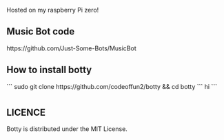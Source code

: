 Hosted on my raspberry Pi zero!

<h2> Music Bot code </h2>
https://github.com/Just-Some-Bots/MusicBot

<h2> How to install botty </h2>
```
sudo git clone https://github.com/codeoffun2/botty && cd botty
``` hi ```


<h1>  </h1>

<h2> LICENCE</h2>
<p>
Botty is distributed under the MIT License.
